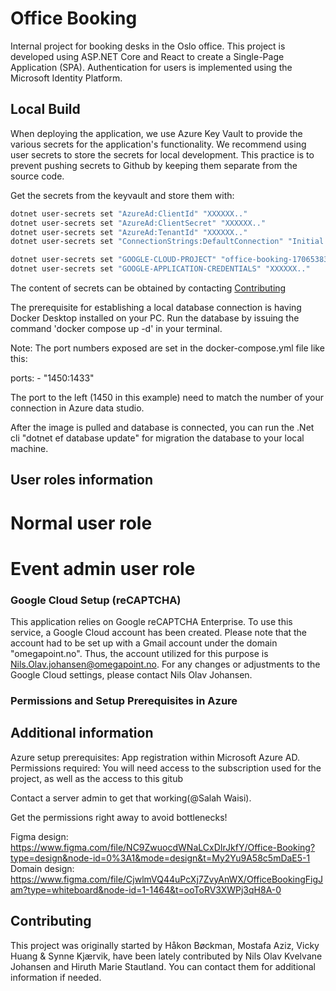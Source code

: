 # Office Booking

Internal project for booking desks in the Oslo office. This project is developed using ASP.NET Core and React to create a Single-Page Application (SPA). Authentication for users is implemented using the Microsoft Identity Platform.

## Local Build

When deploying the application, we use Azure Key Vault to provide the various secrets for the application's functionality. We recommend using user secrets to store the secrets for local development. This practice is to prevent pushing secrets to Github by keeping them separate from the source code.



Get the secrets from the keyvault and store them with:

```bash
dotnet user-secrets set "AzureAd:ClientId" "XXXXXX.."
dotnet user-secrets set "AzureAd:ClientSecret" "XXXXXX.."
dotnet user-secrets set "AzureAd:TenantId" "XXXXXX.."
dotnet user-secrets set "ConnectionStrings:DefaultConnection" "Initial Catalog=OfficeBookingDB; Data Source=localhost,<Port_Number>; Persist Security Info=True;User ID=SA;Password= <Your_Password>; TrustServerCertificate=True"

dotnet user-secrets set "GOOGLE-CLOUD-PROJECT" "office-booking-1706538315753"
dotnet user-secrets set "GOOGLE-APPLICATION-CREDENTIALS" "XXXXXX.."

```
The content of secrets can be obtained by contacting [Contributing](#contributing)

The prerequisite for establishing a local database connection is having Docker Desktop installed on your PC.
Run the database by issuing the command 'docker compose up -d' in your terminal.

Note: The port numbers exposed are set in the docker-compose.yml file like this:

ports: 
    - "1450:1433"

The port to the left (1450 in this example) need to match the number of your connection in Azure data studio. 

After the image is pulled and database is connected, you can run the .Net cli "dotnet ef database update" for migration the database to your local machine.
##
## User roles information
# Normal user role
# Event admin user role

### Google Cloud Setup (reCAPTCHA)
This application relies on Google reCAPTCHA Enterprise. To use this service, a Google Cloud account has been created. Please note that the account had to be set up with a Gmail account under the domain "omegapoint.no". Thus, the account utilized for this purpose is Nils.Olav.johansen@omegapoint.no. For any changes or adjustments to the Google Cloud settings, please contact Nils Olav Johansen.

### Permissions and Setup Prerequisites in Azure

## Additional information

Azure setup prerequisites:
App registration within Microsoft Azure AD.
Permissions required:
You will need access to the subscription used for the project, as well as the access to this gitub

Contact a server admin to get that working(@Salah Waisi).

Get the permissions right away to avoid bottlenecks!

Figma design: https://www.figma.com/file/NC9ZwuocdWNaLCxDIrJkfY/Office-Booking?type=design&node-id=0%3A1&mode=design&t=My2Yu9A58c5mDaE5-1
Domain design:
https://www.figma.com/file/CjwlmVQ44uPcXj7ZvyAnWX/OfficeBookingFigJam?type=whiteboard&node-id=1-1464&t=ooToRV3XWPj3qH8A-0

## Contributing
<!-- Anchor for Contributing section -->

This project was originally started by Håkon Bøckman, Mostafa Aziz, Vicky Huang & Synne Kjærvik,  have been lately contributed by Nils Olav Kvelvane Johansen and Hiruth Marie Stautland. You can contact them for additional information if needed.
